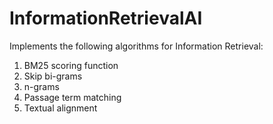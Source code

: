 InformationRetrievalAI
======================
Implements the following algorithms for Information Retrieval:
1. BM25 scoring function
2. Skip bi-grams
3. n-grams
4. Passage term matching
5. Textual alignment
